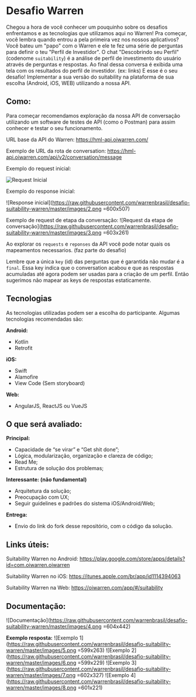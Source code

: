 # Desafio Warren

Chegou a hora de você conhecer um pouquinho sobre os desafios enfrentamos e as tecnologias que utilizamos aqui no Warren! Pra começar, você lembra quando entrou a pela primeira vez nos nossos aplicativos? Você bateu um "papo" com o Warren e ele te fez uma série de perguntas para definir o teu "Perfil de Investidor". O chat "Descobrindo seu Perfil" (codenome `suitability`) é a análise de perfil de investimento do usuário através de perguntas e respostas. Ao final dessa conversa é exibida uma tela com os resultados do perfil de investidor. (ex: links) E esse é o seu desafio! Implementar a sua versão do suitability na plataforma de sua escolha (Android, iOS, WEB) utilizando a nossa API.

## Como:

Para começar recomendamos exploração da nossa API de conversação utilizando um software de testes de API (como o Postman) para assim conhecer e testar o seu funcionamento.

URL base da API do Warren: https://hml-api.oiwarren.com/

Exemplo de URL da rota de conversation: https://hml-api.oiwarren.com/api/v2/conversation/message

Exemplo do request inicial:

![Request Inicial](https://raw.githubusercontent.com/warrenbrasil/desafio-suitability-warren/master/images/1.png)

Exemplo do response inicial:

![Response inicial](https://raw.githubusercontent.com/warrenbrasil/desafio-suitability-warren/master/images/2.png =600x507)

Exemplo de request de etapa da conversação:
![Request da etapa de conversação](https://raw.githubusercontent.com/warrenbrasil/desafio-suitability-warren/master/images/3.png =603x261)

Ao explorar os `requests` e `reponses` da API você pode notar quais os mapeamentos necessarios. (faz parte do desafio)

Lembre que a única `key` (id) das perguntas que é garantida não mudar é a `final`. Essa key indica que o conversation acabou e que as respostas acumuladas até agora podem ser usadas para a criação de um perfil. Então sugerimos não mapear as keys de respostas estaticamente.

## Tecnologias
As tecnologias utilizadas podem ser a escolha do participante. Algumas tecnologias recomendadas são:

**Android:**
* Kotlin
* Retrofit

**iOS:**
* Swift
* Alamofire
* View Code (Sem storyboard)

**Web:**
* AngularJS, ReactJS ou VueJS

## O que será avaliado:

**Principal:**
* Capacidade de “se virar” e “Get shit done”;
* Lógica, modularização, organização e clareza de código;
* Read Me;
* Estrutura de solução dos problemas;

**Interessante: (não fundamental)**
* Arquitetura da solução;
* Preocupação com UX;
* Seguir guidelines e padrões do sistema iOS/Android/Web;

**Entrega:**
* Envio do link do fork desse repositório, com o código da solução.

## Links úteis:

Suitability Warren no Android:
https://play.google.com/store/apps/details?id=com.oiwarren.oiwarren

Suitability Warren no iOS:
https://itunes.apple.com/br/app/id1114394063

Suitability Warren na Web:
https://oiwarren.com/app/#/suitability

## Documentação:
![Documentação](https://raw.githubusercontent.com/warrenbrasil/desafio-suitability-warren/master/images/4.png =604x442)

**Exemplo resposta:**
![Exemplo 1](https://raw.githubusercontent.com/warrenbrasil/desafio-suitability-warren/master/images/5.png =599x263)
![Exemplo 2](https://raw.githubusercontent.com/warrenbrasil/desafio-suitability-warren/master/images/6.png =599x229)
![Exemplo 3](https://raw.githubusercontent.com/warrenbrasil/desafio-suitability-warren/master/images/7.png =602x327)
![Exemplo 4](https://raw.githubusercontent.com/warrenbrasil/desafio-suitability-warren/master/images/8.png =601x221)
